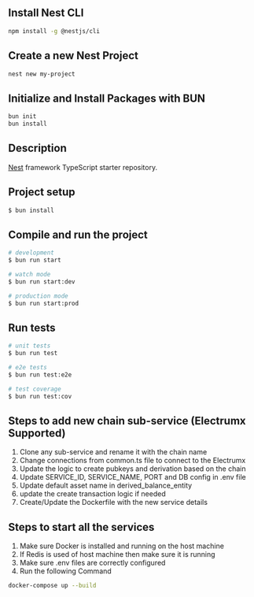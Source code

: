 ## Install Nest CLI

```bash
npm install -g @nestjs/cli
```

## Create a new Nest Project

```bash
nest new my-project
```

## Initialize and Install Packages with BUN

```bash
bun init
bun install
```

## Description

[Nest](https://github.com/nestjs/nest) framework TypeScript starter repository.

## Project setup

```bash
$ bun install
```

## Compile and run the project

```bash
# development
$ bun run start

# watch mode
$ bun run start:dev

# production mode
$ bun run start:prod
```

## Run tests

```bash
# unit tests
$ bun run test

# e2e tests
$ bun run test:e2e

# test coverage
$ bun run test:cov
```

## Steps to add new chain sub-service (Electrumx Supported)

1. Clone any sub-service and rename it with the chain name
2. Change connections from common.ts file to connect to the Electrumx
3. Update the logic to create pubkeys and derivation based on the chain
4. Update SERVICE_ID, SERVICE_NAME, PORT and DB config in .env file
5. Update default asset name in derived_balance_entity
6. update the create transaction logic if needed
7. Create/Update the Dockerfile with the new service details

## Steps to start all the services

1. Make sure Docker is installed and running on the host machine
2. If Redis is used of host machine then make sure it is running
3. Make sure .env files are correctly configured
4. Run the following Command

```bash
docker-compose up --build
```
